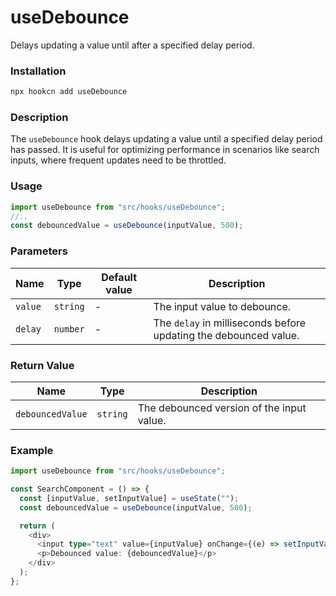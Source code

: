 # useDebounce

Delays updating a value until after a specified delay period.

### Installation

```bash
npx hookcn add useDebounce
```

### Description

The `useDebounce` hook delays updating a value until a specified delay period has passed. It is useful for optimizing performance in scenarios like search inputs, where frequent updates need to be throttled.

### Usage

```typescript
import useDebounce from "src/hooks/useDebounce";
//..
const debouncedValue = useDebounce(inputValue, 500);
```

### Parameters

| Name    | Type     | Default value | Description                                                      |
| ------- | -------- | ------------- | ---------------------------------------------------------------- |
| `value` | `string` | -             | The input value to debounce.                                     |
| `delay` | `number` | -             | The `delay` in milliseconds before updating the debounced value. |

### Return Value

| Name             | Type     | Description                               |
| ---------------- | -------- | ----------------------------------------- |
| `debouncedValue` | `string` | The debounced version of the input value. |

### Example

```typescript
import useDebounce from "src/hooks/useDebounce";

const SearchComponent = () => {
  const [inputValue, setInputValue] = useState("");
  const debouncedValue = useDebounce(inputValue, 500);

  return (
    <div>
      <input type="text" value={inputValue} onChange={(e) => setInputValue(e.target.value)} placeholder="Type to search..." />
      <p>Debounced value: {debouncedValue}</p>
    </div>
  );
};
```
